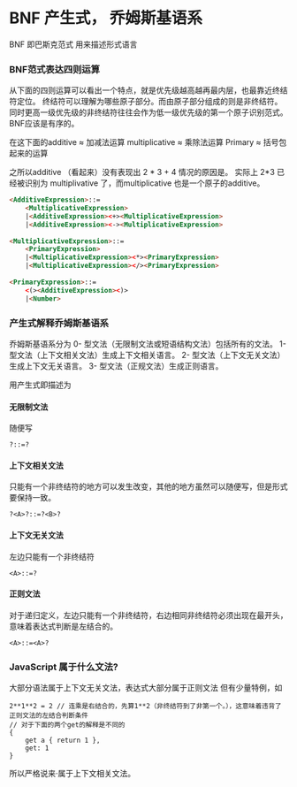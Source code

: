 # BNF 产生式， 乔姆斯基语系
BNF 即巴斯克范式
用来描述形式语言

### BNF范式表达四则运算
从下面的四则运算可以看出一个特点，就是优先级越高越再最内层，也最靠近终结符定位。
终结符可以理解为哪些原子部分。而由原子部分组成的则是非终结符。同时更高一级优先级的非终结符往往会作为低一级优先级的第一个原子识别范式。BNF应该是有序的。

在这下面的additive ≈ 加减法运算
        multiplicative ≈ 乘除法运算
        Primary ≈ 括号包起来的运算
        
之所以additive （看起来）没有表现出 2 * 3 + 4 情况的原因是。
实际上 2*3 已经被识别为 multiplivative 了，而multiplicative 也是一个原子的additive。

```HTML
<AdditiveExpression>::=
    <MultiplicativeExpression>
    |<AdditiveExpression><+><MultiplicativeExpression>
    |<AdditiveExpression><-><MultiplicativeExpression>
      
<MultiplicativeExpression>::=
    <PrimaryExpression>
    |<MultiplicativeExpression><*><PrimaryExpression>
    |<MultiplicativeExpression></><PrimaryExpression>
      
<PrimaryExpression>::=
    <(><AdditiveExpression><)>
    |<Number>
```

### 产生式解释乔姆斯基语系
乔姆斯基语系分为
0- 型文法（无限制文法或短语结构文法）包括所有的文法。
1- 型文法（上下文相关文法）生成上下文相关语言。
2- 型文法（上下文无关文法）生成上下文无关语言。
3- 型文法（正规文法）生成正则语言。

用产生式即描述为
#### 无限制文法
随便写
```
?::=?
```
#### 上下文相关文法
只能有一个非终结符的地方可以发生改变，其他的地方虽然可以随便写，但是形式要保持一致。
```
?<A>?::=?<B>?
```
#### 上下文无关文法
左边只能有一个非终结符
```
<A>::=?
```
#### 正则文法
对于递归定义，左边只能有一个非终结符，右边相同非终结符必须出现在最开头，意味着表达式判断是左结合的。
```
<A>::=<A>?
```


### JavaScript 属于什么文法?
大部分语法属于上下文无关文法，表达式大部分属于正则文法
但有少量特例，如
```JS
2**1**2 = 2 // 连乘是右结合的，先算1**2（非终结符到了非第一个。），这意味着违背了正则文法的左结合判断条件
// 对于下面的两个get的解释是不同的
{
    get a { return 1 },
    get: 1
}
```
所以严格说来·属于上下文相关文法。